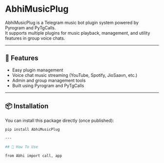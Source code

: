 # AbhiMusicPlug

AbhiMusicPlug is a Telegram music bot plugin system powered by Pyrogram and PyTgCalls.  
It supports multiple plugins for music playback, management, and utility features in group voice chats.

---

## 🚀 Features

- Easy plugin management
- Voice chat music streaming (YouTube, Spotify, JioSaavn, etc.)
- Admin and group management tools
- Built using Pyrogram and PyTgCalls

---

## 📦 Installation

You can install this package directly (once published):

```bash
pip install AbhiMusicPlug

---

## 🌚 How To Use

from Abhi import call, app
